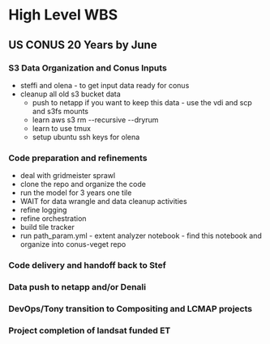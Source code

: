 # High Level WBS

## US CONUS 20 Years by June

### S3 Data Organization and Conus Inputs

- steffi and olena - to get input data ready for conus
- cleanup all old s3 bucket data
    - push to netapp if you want to keep this data - use the vdi and scp and s3fs mounts
    - learn aws s3 rm --recursive --dryrum
    - learn to use tmux
    - setup ubuntu ssh keys for olena

### Code preparation and refinements

- deal with gridmeister sprawl
- clone the repo and organize the code
- run the model for 3 years one tile
- WAIT for data wrangle and data cleanup activities
- refine logging
- refine orchestration
- build tile tracker
- run path_param.yml - extent analyzer notebook - find this notebook and organize into conus-veget repo


### Code delivery and handoff back to Stef

### Data push to netapp and/or Denali

### DevOps/Tony transition to Compositing and LCMAP projects

### Project completion of landsat funded ET
